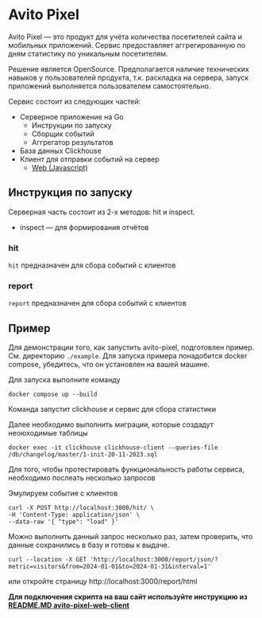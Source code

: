 # Avito Pixel

Avito Pixel — это продукт для учёта количества посетителей сайта и мобильных приложений.
Сервис предоставляет аггрегированную по дням статистику по уникальным посетителям.

Решение является OpenSource. Предполагается наличие технических навыков у пользователей продукта, т.к. раскладка на сервера, запуск приложений выполняется пользователем самостоятельно.

Сервис состоит из следующих частей:
- Серверное приложение на Go
  - Инструкции по запуску
  - Сборщик событий
  - Аггрегатор результатов
- База данных Clickhouse
- Клиент для отправки событий на сервер
  - [Web (Javascript)](https://github.com/avito-tech/avito-pixel-web-client)

## Инструкция по запуску

Серверная часть состоит из 2-х методов: hit и inspect.

- inspect — для формирования отчётов

### hit
`hit` предназначен для сбора событий с клиентов


### report
`report` предназначен для сбора событий с клиентов


## Пример

Для демонстрации того, как запустить avito-pixel, подготовлен пример. См. директорию `./example`.
Для запуска примера понадобится docker compose, убедитесь, что он установлен на вашей машине.

Для запуска выполните команду
```
docker compose up --build
```

Команда запустит clickhouse и сервис для сбора статистики

Далее необходимо выполнить миграции, которые создадут неоюходимые таблицы
```
docker exec -it clickhouse clickhouse-client --queries-file /db/changelog/master/1-init-20-11-2023.sql
```

Для того, чтобы протестировать функциональность работы сервиса, необходимо послеать несколько запросов

Эмулируем событие с клиентов
```
curl -X POST http://localhost:3000/hit/ \
-H 'Content-Type: application/json' \
--data-raw '{ "type": "load" }'
```

Можно выполнить данный запрос несколько раз, затем проверить, что данные сохранились в базу и готовы к выдаче.
```
curl --location -X GET 'http://localhost:3000/report/json/?metric=visitors&from=2024-01-01&to=2024-01-31&interval=1'
```
или откройте страницу http://localhost:3000/report/html

**Для подключения скрипта на ваш сайт используйте инструкцию из [README.MD avito-pixel-web-client](https://github.com/avito-tech/avito-pixel-web-client)**
